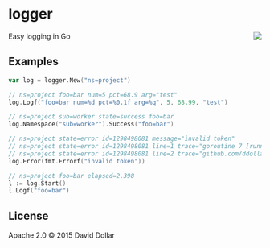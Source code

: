 # logger

<a href="https://travis-ci.org/ddollar/logger">
  <img align="right" src="https://travis-ci.org/ddollar/logger.svg?branch=master">
</a>

Easy logging in Go

## Examples

```go
var log = logger.New("ns=project")

// ns=project foo=bar num=5 pct=68.9 arg="test"
log.Logf("foo=bar num=%d pct=%0.1f arg=%q", 5, 68.99, "test")

// ns=project sub=worker state=success foo=bar
log.Namespace("sub=worker").Success("foo=bar")

// ns=project state=error id=1298498081 message="invalid token"
// ns=project state=error id=1298498081 line=1 trace="goroutine 7 [running:"
// ns=project state=error id=1298498081 line=2 trace="github.com/ddollar/logger.(*Logger).Error(0x208290500, 0x220826d780, 0x208268810)\"
log.Error(fmt.Errorf("invalid token"))

// ns=project foo=bar elapsed=2.398
l := log.Start()
l.Logf("foo=bar")
```

## License

Apache 2.0 &copy; 2015 David Dollar
